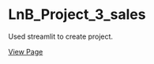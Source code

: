 # LnB_Project_3_sales
Used streamlit to create project.

[View Page](https://share.streamlit.io/kartik-chaurasiya/amazing_streamlit_pro/main/web_app.py)
